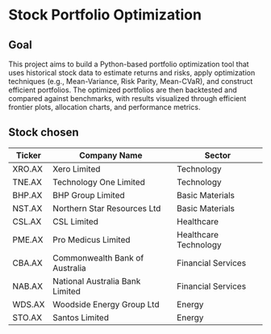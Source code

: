 # Stock Portfolio Optimization 

## Goal 
This project aims to build a Python-based portfolio optimization tool that uses historical stock data to estimate returns and risks, apply optimization techniques (e.g., Mean-Variance, Risk Parity, Mean-CVaR), and construct efficient portfolios. The optimized portfolios are then backtested and compared against benchmarks, with results visualized through efficient frontier plots, allocation charts, and performance metrics.

## Stock chosen 

| Ticker   | Company Name                       | Sector                       |
|----------|------------------------------------|------------------------------|
| XRO.AX   | Xero Limited                       | Technology                   |
| TNE.AX   | Technology One Limited             | Technology                   |
| BHP.AX   | BHP Group Limited                  | Basic Materials              |
| NST.AX   | Northern Star Resources Ltd        | Basic Materials              |
| CSL.AX   | CSL Limited                        | Healthcare                   |
| PME.AX   | Pro Medicus Limited                | Healthcare Technology        |
| CBA.AX   | Commonwealth Bank of Australia     | Financial Services           |
| NAB.AX   | National Australia Bank Limited    | Financial Services           |
| WDS.AX   | Woodside Energy Group Ltd          | Energy                       |
| STO.AX   | Santos Limited                     | Energy                       |
